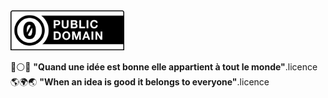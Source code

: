 <img src="images/CC0_button.svg.png" height="64">


🔵⚪️🔴 <b>"Quand une idée est bonne elle appartient à tout le monde"</b>.licence<br>
🌎🌍🌏 <b>"When an idea is good it belongs to everyone"</b>.licence
